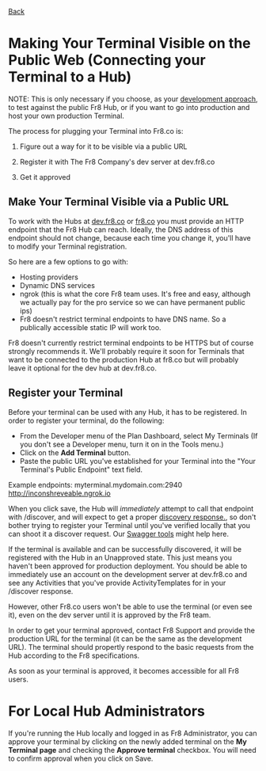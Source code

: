 [Back](https://github.com/Fr8org/Fr8Core/blob/master/Docs/ForDevelopers/DevelopmentGuides/PlatformIdependentTerminalDeveloperGuide.md)

# Making Your Terminal Visible on the Public Web (Connecting your Terminal to a Hub)

NOTE: This is only necessary if you choose, as your [development approach](./ChoosingADevelopmentApproach.md), to test against the public Fr8 Hub, or if you want to go into production and host your own production Terminal.

The process for plugging your Terminal into Fr8.co is:

1) Figure out a way for it to be visible via a public URL

2) Register it with The Fr8 Company's dev server at dev.fr8.co

3) Get it approved

Make Your Terminal Visible via a Public URL
-------------------------------------------

To work with the Hubs at [dev.fr8.co](http://dev.fr8.co) or [fr8.co](http://fr8.co) you must provide an HTTP endpoint that the Fr8 Hub can reach. Ideally, the DNS address of this endpoint should not change, because each time you change it, you'll have to modify your Terminal registration. 

So here are a few options to go with:

* Hosting providers
* Dynamic DNS services
* ngrok (this is what the core Fr8 team uses. It's free and easy, although we actually pay for the pro service so we can have permanent public ips)
* Fr8 doesn't restrict terminal endpoints to have DNS name. So a publically accessible static IP will work too.

Fr8 doesn't currently restrict terminal endpoints to be HTTPS but of course strongly recommends it. We'll probably require it soon for Terminals that want to be connected to the production Hub at fr8.co but will probably leave it optional for the dev hub at dev.fr8.co.

Register your Terminal
------------------------------

Before your terminal can be used with any Hub, it has to be registered. In order to register your terminal, do the following: 
* From the Developer menu of the Plan Dashboard, select My Terminals (If you don't see a Developer menu, turn it on in the Tools menu.)  
* Click on the **Add Terminal** button. 
* Paste the public URL you've established for your Terminal into the "Your Terminal's Public Endpoint" text field.

Example endpoints:
myterminal.mydomain.com:2940
http://inconshreveable.ngrok.io

When you click save, the Hub will _immediately_ attempt to call that endpoint with /discover, and will expect to get a proper [discovery response.](/Docs/ForDevelopers/DevelopmentGuides/Guide-TerminalDiscovery.md), so don't bother trying to register your Terminal until you've verified locally that you can shoot it a discover request. Our [Swagger tools](http://dev-terminals.fr8.co:25923/swagger/ui/index#!/Terminal/Terminal_Get) might help here.

If the terminal is available and can be successfully discovered, it will be registered with the Hub in an Unapproved state. This just means you haven't been approved for production deployment. You should be able to immediately use an account on the development server at dev.fr8.co and see any Activities that you've provide ActivityTemplates for in your /discover response.

However, other Fr8.co users won't be able to use the terminal (or even see it), even on the dev server until it is approved by the Fr8 team.
 
In order to get your terminal approved, contact Fr8 Support and provide the production URL for the terminal (it can be the same as the development URL). The terminal should propertly respond to the basic requests from the Hub according to the Fr8 specifications. 

As soon as your terminal is approved, it becomes accessible for all Fr8 users.


For Local Hub Administrators
========================
If you're running the Hub locally and logged in as Fr8 Administrator, you can approve your terminal by clicking on the newly added terminal on the **My Terminal page** and checking the **Approve terminal** checkbox. You will need to confirm approval when you click on Save. 

